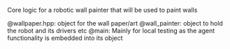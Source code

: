 Core logic for a robotic wall painter that will be used to paint walls

@wallpaper.hpp: object for the wall paper/art
@wall_painter: object to hold the robot and its drivers etc
@main: Mainly for local testing as the agent functionality is embedded into its object